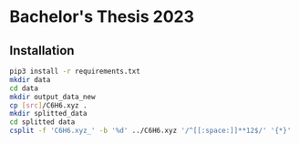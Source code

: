 # Bachelor's Thesis 2023

## Installation

```bash
pip3 install -r requirements.txt
mkdir data
cd data
mkdir output_data_new
cp [src]/C6H6.xyz .
mkdir splitted_data
cd splitted data
csplit -f 'C6H6.xyz_' -b '%d' ../C6H6.xyz '/^[[:space:]]**12$/' '{*}'
```
